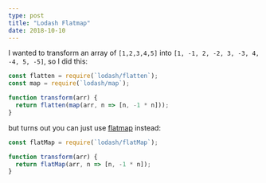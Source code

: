 ```yaml
---
type: post
title: "Lodash Flatmap"
date: 2018-10-10
---
```


I wanted to transform an array of
`[1,2,3,4,5]` into `[1, -1, 2, -2, 3, -3, 4, -4, 5, -5]`,
so I did this:

```js
const flatten = require(`lodash/flatten`);
const map = require(`lodash/map`);

function transform(arr) {
  return flatten(map(arr, n => [n, -1 * n]));
}
```

but turns out you can just use [flatmap](https://lodash.com/docs/#flatMap) instead:
```js
const flatMap = require(`lodash/flatMap`);

function transform(arr) {
  return flatMap(arr, n => [n, -1 * n]);
}
```


